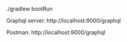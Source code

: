 

./gradlew bootRun


Graphql server: http://localhost:9000/graphql

Postman: http://localhost:9000/graphql
